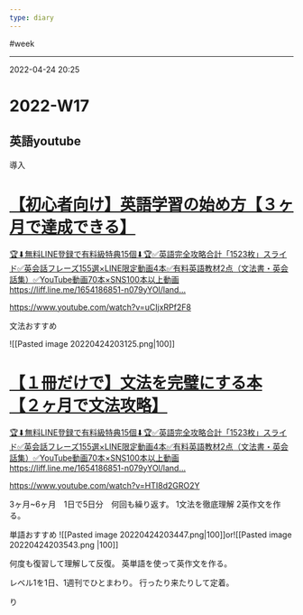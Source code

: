 ```yaml
---
type: diary
---
```


#week 

---
2022-04-24  20:25

# 2022-W17

## 英語youtube

導入
<div class="rich-link-card-container"><a class="rich-link-card" href="https://www.youtube.com/watch?v=uCIjxRPf2F8" target="_blank">
	<div class="rich-link-image-container">
		<div class="rich-link-image" style="background-image: url('https://www.youtube.com/embed/uCIjxRPf2F8?feature=oembed')">
	</div>
	</div>
	<div class="rich-link-card-text">
		<h1 class="rich-link-card-title">【初心者向け】英語学習の始め方【３ヶ月で達成できる】</h1>
		<p class="rich-link-card-description">
		🏆⬇︎無料LINE登録で有料級特典15個⬇︎🏆✅英語完全攻略合計「1523枚」スライド✅英会話フレーズ155選×LINE限定動画4本✅有料英語教材2点（文法書・英会話集）✅YouTube動画70本×SNS100本以上動画https://liff.line.me/1654186851-n079yYOl/land...
		</p>
		<p class="rich-link-href">
		https://www.youtube.com/watch?v=uCIjxRPf2F8
		</p>
	</div>
</a></div>
文法おすすめ

![[Pasted image 20220424203125.png|100]]


<div class="rich-link-card-container"><a class="rich-link-card" href="https://www.youtube.com/watch?v=HTI8d2GRO2Y" target="_blank">
	<div class="rich-link-image-container">
		<div class="rich-link-image" style="background-image: url('https://www.youtube.com/embed/HTI8d2GRO2Y?feature=oembed')">
	</div>
	</div>
	<div class="rich-link-card-text">
		<h1 class="rich-link-card-title">【１冊だけで】文法を完璧にする本【２ヶ月で文法攻略】</h1>
		<p class="rich-link-card-description">
		🏆⬇︎無料LINE登録で有料級特典15個⬇︎🏆✅英語完全攻略合計「1523枚」スライド✅英会話フレーズ155選×LINE限定動画4本✅有料英語教材2点（文法書・英会話集）✅YouTube動画70本×SNS100本以上動画https://liff.line.me/1654186851-n079yYOl/land...
		</p>
		<p class="rich-link-href">
		https://www.youtube.com/watch?v=HTI8d2GRO2Y
		</p>
	</div>
</a></div>
3ヶ月~6ヶ月　1日で5日分　何回も繰り返す。
1文法を徹底理解
2英作文を作る。




単語おすすめ
![[Pasted image 20220424203447.png|100]]or![[Pasted image 20220424203543.png |100]]

何度も復習して理解して反復。
英単語を使って英作文を作る。

レベル1を1日、1週刊でひとまわり。
行ったり来たりして定着。

り